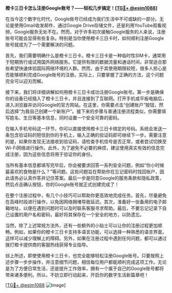 **橙卡三日卡怎么注册Google账号？——轻松几步搞定！[[TG💪+ @esim1088](https://t.me/s/esim1088)]**

在当今这个数字化时代，Google账号已经成为我们生活中不可或缺的一部分。无论是使用Gmail收发邮件、通过Google Drive存储文件，还是利用YouTube观看视频，Google服务无处不在。然而，对于许多初次接触Google服务的人来说，注册账号可能会显得有些复杂。特别是当你使用橙卡三日卡时，如何顺利注册Google账号就成为了一个需要解决的问题。

首先，我们需要明确什么是橙卡三日卡。橙卡三日卡是一种临时性SIM卡，通常用于短期旅行或试用国外网络服务。它提供有限的数据流量和通话时间，非常适合那些希望快速体验国际网络环境的人群。然而，由于其使用期限较短，很多人担心是否能够顺利完成Google账号的注册。实际上，只要掌握了正确的方法，这个问题完全可以迎刃而解。

接下来，我们将详细讲解如何用橙卡三日卡成功注册Google账号。第一步是确保你的设备已经插入了橙卡三日卡，并且连接到了互联网。打开手机或平板电脑后，进入浏览器并访问Google的官方网站。在这里，你需要点击“创建账户”按钮，然后选择“为我自己创建一个新账户”。接下来的步骤与普通注册流程类似，你需要填写姓名、生日等基本信息，同时设置一个安全可靠的密码。

在输入手机号码这一环节，你可以直接使用橙卡三日卡绑定的号码。系统会发送一条包含验证码的短信到你的手机上，输入正确的验证码即可继续下一步。需要注意的是，如果你发现无法接收到验证码，请检查手机信号是否正常，或者尝试切换至Wi-Fi网络进行操作。此外，为了避免不必要的麻烦，建议使用真实有效的信息完成注册，因为这些信息将用于验证你的身份。

当所有基本信息都填写完毕后，你会被要求回答一系列安全问题，例如“你小时候最喜欢的食物是什么？”等问题。这些问题旨在帮助你在忘记密码时找回账户，因此请务必认真作答并记住答案。最后一步是同意Google的服务条款和隐私政策，然后点击确认按钮，你的Google账号就正式创建完成了！

在整个注册过程中，有几个小技巧可以帮助你更高效地完成任务。首先，尽量避免在高峰时段进行操作，以免因网络拥堵导致延迟。其次，准备好一张备用的电子邮箱地址，以便在遇到问题时可以及时联系客服寻求帮助。最后，不要忘记记录下自己设置的用户名和密码，最好将其保存在一个安全的地方，以防遗忘。

当然，除了上述常规方法外，还有一些额外的小贴士可以让你的注册过程更加顺畅。例如，如果你的橙卡三日卡支持多语言功能，可以选择一种熟悉的语言界面，这样可以减少理解上的障碍。另外，如果在注册过程中遇到任何问题，都可以通过拨打橙卡提供商的客服热线获得专业指导。

综上所述，即使使用橙卡三日卡，也完全能够轻松注册Google账号。只要按照上述步骤一步步操作，并注意细节问题，相信每位用户都能顺利完成这项工作。无论是为了方便日常生活，还是提升工作效率，拥有一个属于自己的Google账号都将带来诸多便利。所以，不妨立即行动起来，开启你的数字生活新篇章吧！

[[TG💪+ @esim1088](https://t.me/s/esim1088) ![Image](https://i.postimg.cc/4NQfJmqS/Snipaste-2025-05-13-00-14-12.png)]